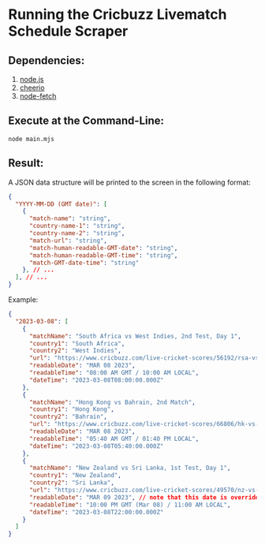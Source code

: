 # Running the Cricbuzz Livematch Schedule Scraper

## Dependencies: 

1. [node.js](https://nodejs.org/en/download/)
2. [cheerio](https://www.npmjs.com/package/cheerio)
3. [node-fetch](https://www.npmjs.com/package/node-fetch)

## Execute at the Command-Line: 
`node main.mjs`

## Result: 
A JSON data structure will be printed to the screen in the following format:
```json
{
  "YYYY-MM-DD (GMT date)": [
    {
      "match-name": "string",
      "country-name-1": "string",
      "country-name-2": "string",
      "match-url": "string",
      "match-human-readable-GMT-date": "string",
      "match-human-readable-GMT-time": "string",
      "match-GMT-date-time": "string"
    }, // ...
  ], // ...
}
```
Example:
```json
{
  "2023-03-08": [
    {
      "matchName": "South Africa vs West Indies, 2nd Test, Day 1",
      "country1": "South Africa",
      "country2": "West Indies",
      "url": "https://www.cricbuzz.com/live-cricket-scores/56192/rsa-vs-wi-2nd-test-day-1-west-indies-tour-of-south-africa-2023",
      "readableDate": "MAR 08 2023",
      "readableTime": "08:00 AM GMT / 10:00 AM LOCAL",
      "dateTime": "2023-03-08T08:00:00.000Z"
    },
    {
      "matchName": "Hong Kong vs Bahrain, 2nd Match",
      "country1": "Hong Kong",
      "country2": "Bahrain",
      "url": "https://www.cricbuzz.com/live-cricket-scores/66806/hk-vs-bhr-2nd-match-hong-kong-quadrangular-series-2023",
      "readableDate": "MAR 08 2023",
      "readableTime": "05:40 AM GMT / 01:40 PM LOCAL",
      "dateTime": "2023-03-08T05:40:00.000Z"
    },
    {
      "matchName": "New Zealand vs Sri Lanka, 1st Test, Day 1",
      "country1": "New Zealand",
      "country2": "Sri Lanka",
      "url": "https://www.cricbuzz.com/live-cricket-scores/49570/nz-vs-sl-1st-test-day-1-sri-lanka-tour-new-zealand-2023",
      "readableDate": "MAR 09 2023", // note that this date is overriden by "readableTime" to get slotted into March 8
      "readableTime": "10:00 PM GMT (Mar 08) / 11:00 AM LOCAL",
      "dateTime": "2023-03-08T22:00:00.000Z"
    }
  ]
}
```